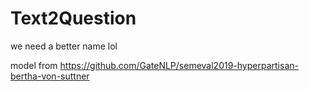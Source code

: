 # Text2Question

we need a better name lol

model from https://github.com/GateNLP/semeval2019-hyperpartisan-bertha-von-suttner
